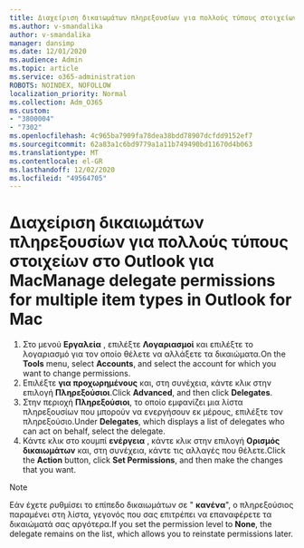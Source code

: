 ```yaml
---
title: Διαχείριση δικαιωμάτων πληρεξουσίων για πολλούς τύπους στοιχείων στο Outlook για Mac
ms.author: v-smandalika
author: v-smandalika
manager: dansimp
ms.date: 12/01/2020
ms.audience: Admin
ms.topic: article
ms.service: o365-administration
ROBOTS: NOINDEX, NOFOLLOW
localization_priority: Normal
ms.collection: Adm_O365
ms.custom:
- "3800004"
- "7302"
ms.openlocfilehash: 4c965ba7909fa78dea38bdd78907dcfdd9152ef7
ms.sourcegitcommit: 62a83a1c6bd9779a1a11b749490bd11670d4b063
ms.translationtype: MT
ms.contentlocale: el-GR
ms.lasthandoff: 12/02/2020
ms.locfileid: "49564705"
---
```

# <a name="manage-delegate-permissions-for-multiple-item-types-in-outlook-for-mac"></a><span data-ttu-id="1c083-102">Διαχείριση δικαιωμάτων πληρεξουσίων για πολλούς τύπους στοιχείων στο Outlook για Mac</span><span class="sxs-lookup"><span data-stu-id="1c083-102">Manage delegate permissions for multiple item types in Outlook for Mac</span></span>

1. <span data-ttu-id="1c083-103">Στο μενού **Εργαλεία** , επιλέξτε **Λογαριασμοί** και επιλέξτε το λογαριασμό για τον οποίο θέλετε να αλλάξετε τα δικαιώματα.</span><span class="sxs-lookup"><span data-stu-id="1c083-103">On the **Tools** menu, select **Accounts**, and select the account for which you want to change permissions.</span></span>
2. <span data-ttu-id="1c083-104">Επιλέξτε **για προχωρημένους** και, στη συνέχεια, κάντε κλικ στην επιλογή **Πληρεξούσιοι**.</span><span class="sxs-lookup"><span data-stu-id="1c083-104">Click **Advanced**, and then click **Delegates**.</span></span>
3. <span data-ttu-id="1c083-105">Στην περιοχή **Πληρεξούσιοι**, το οποίο εμφανίζει μια λίστα πληρεξουσίων που μπορούν να ενεργήσουν εκ μέρους, επιλέξτε τον πληρεξούσιο.</span><span class="sxs-lookup"><span data-stu-id="1c083-105">Under **Delegates**, which displays a list of delegates who can act on behalf, select the delegate.</span></span>
4. <span data-ttu-id="1c083-106">Κάντε κλικ στο κουμπί **ενέργεια** , κάντε κλικ στην επιλογή **Ορισμός δικαιωμάτων** και, στη συνέχεια, κάντε τις αλλαγές που θέλετε.</span><span class="sxs-lookup"><span data-stu-id="1c083-106">Click the **Action** button, click **Set Permissions**, and then make the changes that you want.</span></span>

> [!NOTE]
> <span data-ttu-id="1c083-107">Εάν έχετε ρυθμίσει το επίπεδο δικαιωμάτων σε " **κανένα**", ο πληρεξούσιος παραμένει στη λίστα, γεγονός που σας επιτρέπει να επαναφέρετε τα δικαιώματά σας αργότερα.</span><span class="sxs-lookup"><span data-stu-id="1c083-107">If you set the permission level to **None**, the delegate remains on the list, which allows you to reinstate permissions later.</span></span>
